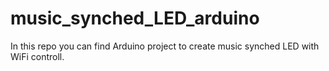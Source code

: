 # music_synched_LED_arduino
In this repo you can find Arduino project to create music synched LED with  WiFi controll.
